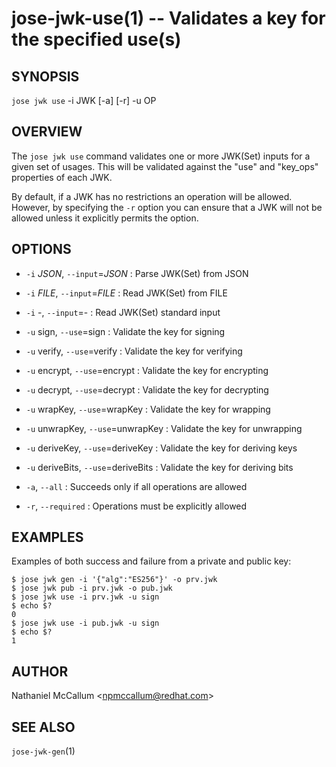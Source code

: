 jose-jwk-use(1) -- Validates a key for the specified use(s)
===========================================================

## SYNOPSIS

`jose jwk use` -i JWK [-a] [-r] -u OP

## OVERVIEW

The `jose jwk use` command validates one or more JWK(Set) inputs for a given
set of usages. This will be validated against the "use" and "key_ops"
properties of each JWK.

By default, if a JWK has no restrictions an operation will be allowed.
However, by specifying the `-r` option you can ensure that a JWK will not
be allowed unless it explicitly permits the option.

## OPTIONS

* `-i` _JSON_, `--input`=_JSON_ :
  Parse JWK(Set) from JSON

* `-i` _FILE_, `--input`=_FILE_ :
  Read JWK(Set) from FILE

* `-i` -, `--input`=- :
  Read JWK(Set) standard input

* `-u` sign, `--use`=sign :
  Validate the key for signing

* `-u` verify, `--use`=verify :
  Validate the key for verifying

* `-u` encrypt, `--use`=encrypt :
  Validate the key for encrypting

* `-u` decrypt, `--use`=decrypt :
  Validate the key for decrypting

* `-u` wrapKey, `--use`=wrapKey :
  Validate the key for wrapping

* `-u` unwrapKey, `--use`=unwrapKey :
  Validate the key for unwrapping

* `-u` deriveKey, `--use`=deriveKey :
  Validate the key for deriving keys

* `-u` deriveBits, `--use`=deriveBits :
  Validate the key for deriving bits

* `-a`, `--all` :
  Succeeds only if all operations are allowed

* `-r`, `--required` :
  Operations must be explicitly allowed

## EXAMPLES

Examples of both success and failure from a private and public key:

    $ jose jwk gen -i '{"alg":"ES256"}' -o prv.jwk
    $ jose jwk pub -i prv.jwk -o pub.jwk
    $ jose jwk use -i prv.jwk -u sign
    $ echo $?
    0
    $ jose jwk use -i pub.jwk -u sign
    $ echo $?
    1

## AUTHOR

Nathaniel McCallum &lt;npmccallum@redhat.com&gt;

## SEE ALSO

`jose-jwk-gen`(1)

